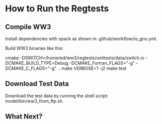# How to Run the Regtests

## Compile WW3

Install dependencies with spack as shown in .github/workflow/io_gnu.yml.

Build WW3 binaries like this:

cmake -DSWITCH=/home/ed/ww3/regtests/unittests/data/switch.io  -DCMAKE_BUILD_TYPE=Debug -DCMAKE_Fortran_FLAGS="-g" -DCMAKE_C_FLAGS="-g" ..
make VERBOSE=1 -j2
make test

## Download Test Data

Download the test data by running the shell script: model/bin/ww3_from_ftp.sh.

## What Next?